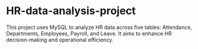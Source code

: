 # HR-data-analysis-project
This project uses MySQL to analyze HR data across five tables: Attendance, Departments, Employees, Payroll, and Leave. It aims to enhance HR decision-making and operational efficiency.
